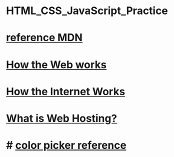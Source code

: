 # HTML_CSS_JavaScript_Practice

# [reference MDN](https://developer.mozilla.org/en-US/)

# [How the Web works](https://developer.mozilla.org/en-US/docs/Learn/Getting_started_with_the_web/How_the_Web_works)

# [How the Internet Works](https://developer.mozilla.org/en-US/docs/Learn/Common_questions/How_does_the_Internet_work)

# [What is Web Hosting?](https://www.website.com/beginnerguide/webhosting/6/1/what-is-web-hosting?.ws)

# # [color picker reference](https://htmlcolorcodes.com/color-picker/)